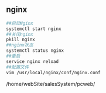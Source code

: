 ## nginx 

```sh
##启动Nginx
systemctl start nginx
##关闭nginx
pkill nginx
##nginx状态
systemctl status nginx  
##重启
service nginx reload
##配置文件
vim /usr/local/nginx/conf/nginx.conf
```

/home/webSite/salesSystem/pcweb/